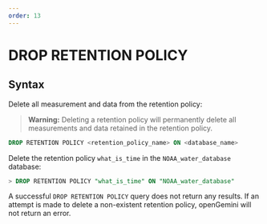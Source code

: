```yaml
---
order: 13
---
```


# DROP RETENTION POLICY
## Syntax

Delete all measurement and data from the retention policy:


> **Warning:** Deleting a retention policy will permanently delete all measurements and data retained in the retention policy.


```sql
DROP RETENTION POLICY <retention_policy_name> ON <database_name>
```

Delete the retention policy `what_is_time` in the `NOAA_water_database` database:

```sql
> DROP RETENTION POLICY "what_is_time" ON "NOAA_water_database"
```

A successful `DROP RETENTION POLICY` query does not return any results.
If an attempt is made to delete a non-existent retention policy, openGemini will not return an error.